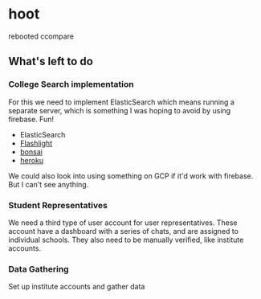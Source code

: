 # hoot
rebooted ccompare

## What's left to do

### College Search implementation
For this we need to implement ElasticSearch which means running a separate server, which is something I was hoping to avoid by using firebase. Fun!

- ElasticSearch
- [Flashlight](https://github.com/firebase/flashlight)
- [bonsai](https://bonsai.io)
- [heroku](https://heroku.com)

We could also look into using something on GCP if it'd work with firebase. But I can't see anything.

### Student Representatives
We need a third type of user account for user representatives. These account
have a dashboard with a series of chats, and are assigned to individual
schools. They also need to be manually verified, like institute accounts.

### Data Gathering
Set up institute accounts and gather data
